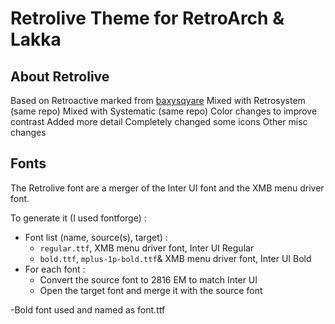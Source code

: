 Retrolive Theme for RetroArch & Lakka
====================

About Retrolive
-----------------

 Based on Retroactive marked from [baxysqyare](https://github.com/baxysquare/baxy-retroarch-themes) 
 Mixed with Retrosystem (same repo)
 Mixed with Systematic (same repo)
 Color changes to improve contrast
 Added more detail
 Completely changed some icons
 Other misc changes

	
## Fonts
The Retrolive font are a merger of the Inter UI font and the XMB menu driver font. 

To generate it (I used fontforge) :
- Font list (name, source(s), target) :
    - `regular.ttf`, XMB menu driver font, Inter UI Regular
    - `bold.ttf`, `mplus-1p-bold.ttf`& XMB menu driver font, Inter UI Bold
- For each font : 
    - Convert the source font to 2816 EM to match Inter UI
    - Open the target font and merge it with the source font

-Bold font used and named as font.ttf
